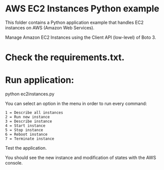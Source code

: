 # AWS EC2 Instances Python example

This folder contains a Python application example that handles EC2 instances on AWS (Amazon Web Services).

Manage Amazon EC2 Instances using the Client API (low-level) of Boto 3.

# Check the requirements.txt.

# Run application:

python ec2instances.py

You can select an option in the menu in order to run every command:

    1 = Describe all instances
    2 = Run new instance
    3 = Describe instance
    4 = Start instance
    5 = Stop instance
    6 = Reboot instance
    7 = Terminate instance

Test the application.

You should see the new instance and modification of states with the AWS console.
